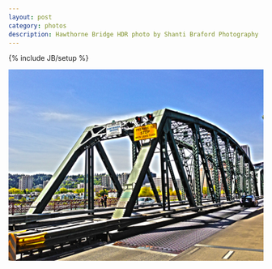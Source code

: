 ```yaml
---
layout: post
category: photos
description: Hawthorne Bridge HDR photo by Shanti Braford Photography
---
```

{% include JB/setup %}

<a href="/photos/high_dynamic_range/hawthorne_bridge_hdr.jpg" title="Hawthorne Bridge HDR"><img src="/photos/high_dynamic_range/hawthorne_bridge_hdr.jpg" alt="Hawthorne Bridge HDR" /></a>

